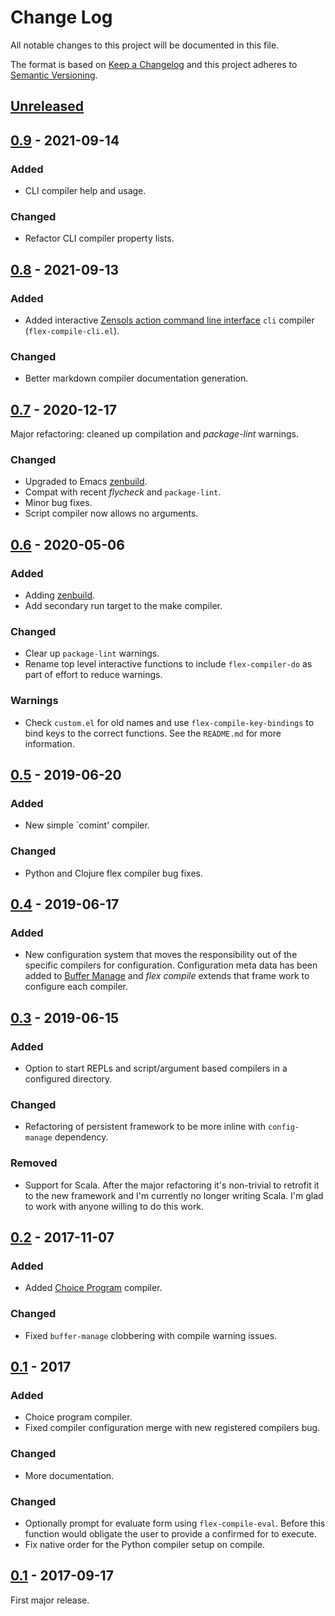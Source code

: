 # Change Log
All notable changes to this project will be documented in this file.

The format is based on [Keep a Changelog](http://keepachangelog.com/)
and this project adheres to [Semantic Versioning](http://semver.org/).


## [Unreleased]


## [0.9] - 2021-09-14
### Added
- CLI compiler help and usage.

### Changed
- Refactor CLI compiler property lists.


## [0.8] - 2021-09-13
### Added
- Added interactive [Zensols action command line interface] `cli` compiler
  (`flex-compile-cli.el`).

### Changed
- Better markdown compiler documentation generation.


## [0.7] - 2020-12-17
Major refactoring: cleaned up compilation and *package-lint* warnings.

### Changed
- Upgraded to Emacs [zenbuild].
- Compat with recent *flycheck* and `package-lint`.
- Minor bug fixes.
- Script compiler now allows no arguments.


## [0.6] - 2020-05-06
### Added
- Adding [zenbuild].
- Add secondary run target to the make compiler.

### Changed
- Clear up `package-lint` warnings.
- Rename top level interactive functions to include `flex-compiler-do` as part
  of effort to reduce warnings.

### Warnings
- Check `custom.el` for old names and use `flex-compile-key-bindings` to bind
  keys to the correct functions.  See the `README.md` for more information.


## [0.5] - 2019-06-20
### Added
- New simple `comint' compiler.

### Changed
- Python and Clojure flex compiler bug fixes.


## [0.4] - 2019-06-17
### Added
- New configuration system that moves the responsibility out of the specific
  compilers for configuration.  Configuration meta data has been added to
  [Buffer Manage] and *flex compile* extends that frame work to configure each
  compiler.


## [0.3] - 2019-06-15
### Added
- Option to start REPLs and script/argument based compilers in a configured
  directory.

### Changed
- Refactoring of persistent framework to be more inline with `config-manage`
  dependency.

### Removed
- Support for Scala.  After the major refactoring it's non-trivial to retrofit
  it to the new framework and I'm currently no longer writing Scala.  I'm glad
  to work with anyone willing to do this work.


## [0.2] - 2017-11-07
### Added
- Added [Choice Program] compiler.

### Changed
- Fixed `buffer-manage` clobbering with compile warning issues.


## [0.1] - 2017

### Added
- Choice program compiler.
- Fixed compiler configuration merge with new registered compilers bug.

### Changed
- More documentation.


### Changed
- Optionally prompt for evaluate form using `flex-compile-eval`.  Before this
  function would obligate the user to provide a confirmed for to execute.
- Fix native order for the Python compiler setup on compile.

## [0.1] - 2017-09-17
First major release.


[Unreleased]: https://github.com/plandes/flex-compile/compare/v0.9...HEAD
[0.9]: https://github.com/plandes/flex-compile/compare/v0.8...v0.9
[0.8]: https://github.com/plandes/flex-compile/compare/v0.7...v0.8
[0.7]: https://github.com/plandes/flex-compile/compare/v0.6...v0.7
[0.6]: https://github.com/plandes/flex-compile/compare/v0.5...v0.6
[0.5]: https://github.com/plandes/flex-compile/compare/v0.4...v0.5
[0.4]: https://github.com/plandes/flex-compile/compare/v0.3...v0.4
[0.3]: https://github.com/plandes/flex-compile/compare/v0.2...v0.3
[0.2]: https://github.com/plandes/flex-compile/compare/v0.1...v0.2
[0.1]: https://github.com/plandes/flex-compile/compare/772d70f...v0.1

<!-- links -->
[Choice Program]: https://github.com/plandes/choice-program
[Buffer Manage]: https://github.com/plandes/buffer-manage
[zenbuild]: https://github.com/plandes/zenbuild
[Zensols action command line interface]: https://plandes.github.io/util/doc/command-line.html
